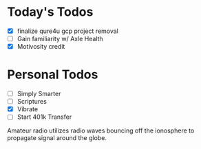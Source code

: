 # Today's Todos

- [x] finalize qure4u gcp project removal
- [ ] Gain familiarity w/ Axle Health
- [x] Motivosity credit

# Personal Todos

- [ ] Simply Smarter
- [ ] Scriptures
- [x] Vibrate
- [ ] Start 401k Transfer

Amateur radio utilizes radio waves bouncing off the ionosphere to propagate signal around the globe.
